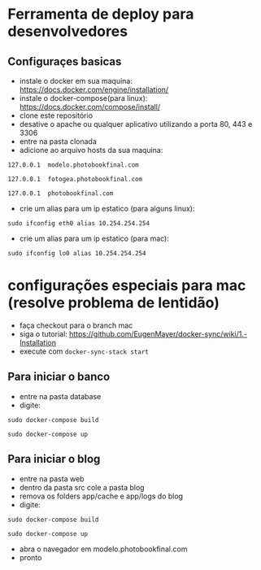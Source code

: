 # Ferramenta de deploy para desenvolvedores

## Configuraçes basicas ##
- instale o docker em sua maquina:
https://docs.docker.com/engine/installation/
- instale o docker-compose(para linux):
https://docs.docker.com/compose/install/
- clone este repositório
- desative o apache ou qualquer aplicativo utilizando a porta 80, 443 e 3306
- entre na pasta clonada
- adicione ao arquivo hosts da sua maquina:

`127.0.0.1  modelo.photobookfinal.com`

`127.0.0.1  fotogea.photobookfinal.com`

`127.0.0.1  photobookfinal.com`

- crie um alias para um ip estatico (para alguns linux):

`sudo ifconfig eth0 alias 10.254.254.254`

- crie um alias para um ip estatico (para mac):

`sudo ifconfig lo0 alias 10.254.254.254`

# configurações especiais para mac (resolve problema de lentidão) #
- faça checkout para o branch mac
- siga o tutorial: https://github.com/EugenMayer/docker-sync/wiki/1.-Installation
- execute com 
`docker-sync-stack start`

## Para iniciar o banco ##
- entre na pasta database
- digite:

`sudo docker-compose build`

`sudo docker-compose up`

## Para iniciar o blog ##
- entre na pasta web
- dentro da pasta src cole a pasta blog
- remova os folders app/cache e app/logs do blog
- digite:

`sudo docker-compose build`

`sudo docker-compose up`

- abra o navegador em modelo.photobookfinal.com
- pronto
